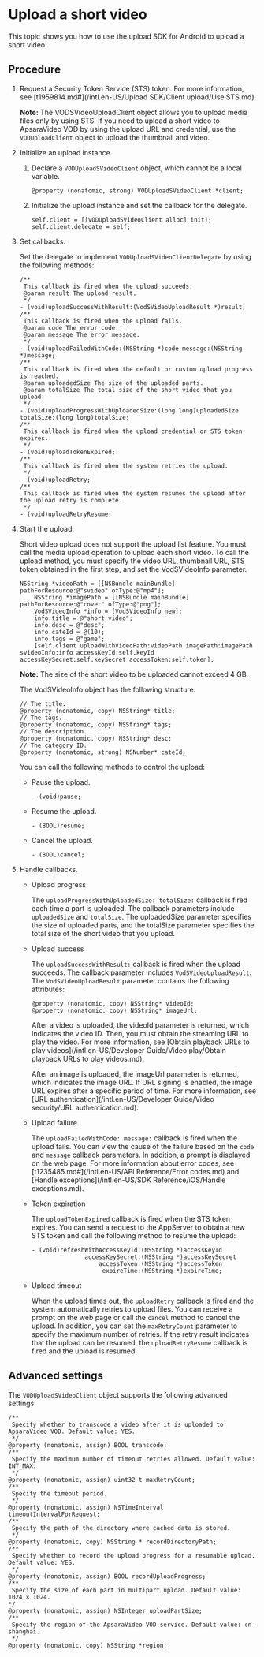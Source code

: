 # Upload a short video

This topic shows you how to use the upload SDK for Android to upload a short video.

## Procedure

1.  Request a Security Token Service \(STS\) token. For more information, see [t1959814.md\#](/intl.en-US/Upload SDK/Client upload/Use STS.md).

    **Note:** The VODSVideoUploadClient object allows you to upload media files only by using STS. If you need to upload a short video to ApsaraVideo VOD by using the upload URL and credential, use the `VODUploadClient` object to upload the thumbnail and video.

2.  Initialize an upload instance.

    1.  Declare a `VODUploadSVideoClient` object, which cannot be a local variable.

        ```
        @property (nonatomic, strong) VODUploadSVideoClient *client;
        ```

    2.  Initialize the upload instance and set the callback for the delegate.

        ```
        self.client = [[VODUploadSVideoClient alloc] init];
        self.client.delegate = self;
        ```

3.  Set callbacks.

    Set the delegate to implement `VODUploadSVideoClientDelegate` by using the following methods:

    ```
    /**
     This callback is fired when the upload succeeds.
     @param result The upload result.
     */
    - (void)uploadSuccessWithResult:(VodSVideoUploadResult *)result;
    /**
     This callback is fired when the upload fails.
     @param code The error code.
     @param message The error message.
     */
    - (void)uploadFailedWithCode:(NSString *)code message:(NSString *)message;
    /**
     This callback is fired when the default or custom upload progress is reached.
     @param uploadedSize The size of the uploaded parts.
     @param totalSize The total size of the short video that you upload.
     */
    - (void)uploadProgressWithUploadedSize:(long long)uploadedSize totalSize:(long long)totalSize;
    /**
     This callback is fired when the upload credential or STS token expires.
     */
    - (void)uploadTokenExpired;
    /**
     This callback is fired when the system retries the upload.
     */
    - (void)uploadRetry;
    /**
     This callback is fired when the system resumes the upload after the upload retry is complete.
     */
    - (void)uploadRetryResume;
    ```

4.  Start the upload.

    Short video upload does not support the upload list feature. You must call the media upload operation to upload each short video. To call the upload method, you must specify the video URL, thumbnail URL, STS token obtained in the first step, and set the VodSVideoInfo parameter.

    ```
    NSString *videoPath = [[NSBundle mainBundle] pathForResource:@"svideo" ofType:@"mp4"];
        NSString *imagePath = [[NSBundle mainBundle] pathForResource:@"cover" ofType:@"png"];
        VodSVideoInfo *info = [VodSVideoInfo new];
        info.title = @"short video";
        info.desc = @"desc";
        info.cateId = @(10);
        info.tags = @"game";
        [self.client uploadWithVideoPath:videoPath imagePath:imagePath svideoInfo:info accessKeyId:self.keyId accessKeySecret:self.keySecret accessToken:self.token];
    ```

    **Note:** The size of the short video to be uploaded cannot exceed 4 GB.

    The VodSVideoInfo object has the following structure:

    ```
    // The title.
    @property (nonatomic, copy) NSString* title;
    // The tags.
    @property (nonatomic, copy) NSString* tags;
    // The description.
    @property (nonatomic, copy) NSString* desc;
    // The category ID.
    @property (nonatomic, strong) NSNumber* cateId;
    ```

    You can call the following methods to control the upload:

    -   Pause the upload.

        ```
        - (void)pause;
        ```

    -   Resume the upload.

        ```
        - (BOOL)resume;
        ```

    -   Cancel the upload.

        ```
        - (BOOL)cancel;
        ```

5.  Handle callbacks.

    -   Upload progress

        The `uploadProgressWithUploadedSize: totalSize:` callback is fired each time a part is uploaded. The callback parameters include `uploadedSize` and `totalSize`. The uploadedSize parameter specifies the size of uploaded parts, and the totalSize parameter specifies the total size of the short video that you upload.

    -   Upload success

        The `uploadSuccessWithResult:` callback is fired when the upload succeeds. The callback parameter includes `VodSVideoUploadResult`. The `VodSVideoUploadResult` parameter contains the following attributes:

        ```
        @property (nonatomic, copy) NSString* videoId;
        @property (nonatomic, copy) NSString* imageUrl;
        ```

        After a video is uploaded, the videoId parameter is returned, which indicates the video ID. Then, you must obtain the streaming URL to play the video. For more information, see [Obtain playback URLs to play videos](/intl.en-US/Developer Guide/Video play/Obtain playback URLs to play videos.md).

        After an image is uploaded, the imageUrl parameter is returned, which indicates the image URL. If URL signing is enabled, the image URL expires after a specific period of time. For more information, see [URL authentication](/intl.en-US/Developer Guide/Video security/URL authentication.md).

    -   Upload failure

        The `uploadFailedWithCode: message:` callback is fired when the upload fails. You can view the cause of the failure based on the `code` and `message` callback parameters. In addition, a prompt is displayed on the web page. For more information about error codes, see [t1235485.md\#](/intl.en-US/API Reference/Error codes.md) and [Handle exceptions](/intl.en-US/SDK Reference/iOS/Handle exceptions.md).

    -   Token expiration

        The `uploadTokenExpired` callback is fired when the STS token expires. You can send a request to the AppServer to obtain a new STS token and call the following method to resume the upload:

        ```
        - (void)refreshWithAccessKeyId:(NSString *)accessKeyId
                       accessKeySecret:(NSString *)accessKeySecret
                           accessToken:(NSString *)accessToken
                            expireTime:(NSString *)expireTime;
        ```

    -   Upload timeout

        When the upload times out, the `uploadRetry` callback is fired and the system automatically retries to upload files. You can receive a prompt on the web page or call the `cancel` method to cancel the upload. In addition, you can set the `maxRetryCount` parameter to specify the maximum number of retries. If the retry result indicates that the upload can be resumed, the `uploadRetryResume` callback is fired and the upload is resumed.


## Advanced settings

The `VODUploadSVideoClient` object supports the following advanced settings:

```
/**
 Specify whether to transcode a video after it is uploaded to ApsaraVideo VOD. Default value: YES.
 */
@property (nonatomic, assign) BOOL transcode;
/**
 Specify the maximum number of timeout retries allowed. Default value: INT_MAX.
 */
@property (nonatomic, assign) uint32_t maxRetryCount;
/**
 Specify the timeout period.
 */
@property (nonatomic, assign) NSTimeInterval timeoutIntervalForRequest;
/**
 Specify the path of the directory where cached data is stored.
 */
@property (nonatomic, copy) NSString * recordDirectoryPath;
/**
 Specify whether to record the upload progress for a resumable upload. Default value: YES.
 */
@property (nonatomic, assign) BOOL recordUploadProgress;
/**
 Specify the size of each part in multipart upload. Default value: 1024 × 1024.
*/
@property (nonatomic, assign) NSInteger uploadPartSize;
/**
 Specify the region of the ApsaraVideo VOD service. Default value: cn-shanghai.
 */
@property (nonatomic, copy) NSString *region;
```

